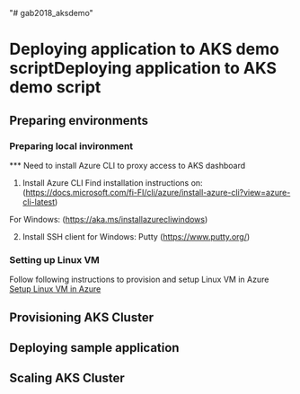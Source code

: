 "# gab2018_aksdemo" 
# Deploying application to AKS demo scriptDeploying application to AKS demo script

## Preparing environments

### Preparing local invironment
*** Need to install Azure CLI to proxy access to AKS dashboard
1. Install Azure CLI
Find installation instructions on: (https://docs.microsoft.com/fi-FI/cli/azure/install-azure-cli?view=azure-cli-latest)

For Windows: (https://aka.ms/installazurecliwindows)

2. Install SSH client for Windows: Putty
(https://www.putty.org/)

### Setting up Linux VM
Follow following instructions to provision and setup Linux VM in Azure
[Setup Linux VM in Azure](./SetupLinuxVM.md)


## Provisioning AKS Cluster




## Deploying sample application



## Scaling AKS Cluster
